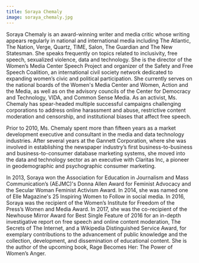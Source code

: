 ```yaml
---
title: Soraya Chemaly
image: soraya_chemaly.jpg
---
```

Soraya Chemaly is an award-winning writer and media critic whose writing appears regularly in national and international media including The Atlantic, The Nation, Verge, Quartz, TIME, Salon, The Guardian and The New Statesman. She speaks frequently on topics related to inclusivity, free speech, sexualized violence, data and technology. She is the director of the Women’s Media Center Speech Project and organizer of the Safety and Free Speech Coalition, an international civil society network dedicated to expanding women’s civic and political participation. She currently serves on the national boards of the Women's Media Center and Women, Action and the Media, as well as on the advisory councils of the Center for Democracy and Technology, VIDA, and Common Sense Media. As an activist, Ms. Chemaly has spear-headed multiple successful campaigns challenging corporations to address online harassment and abuse, restrictive content moderation and censorship, and institutional biases that affect free speech.

Prior to 2010, Ms. Chemaly spent more than fifteen years as a market development executive and consultant in the media and data technology industries. After several years at the Gannett Corporation, where she was involved in establishing the newspaper industry’s first business-to-business and business-to-consumer database marketing systems, she moved into the data and technology sector as an executive with Claritas Inc, a pioneer in geodemographic and psychographic consumer marketing.

In 2013, Soraya won the Association for Education in Journalism and Mass Communication’s (AEJMC)'s Donna Allen Award for Feminist Advocacy and the Secular Woman Feminist Activism Award. In 2014, she was named one of Elle Magazine's 25 Inspiring Women to Follow in social media. In 2016, Soraya was the recipient of the Women’s Institute for Freedom of the Press’s Women and Media Award. In 2017, she was the co-recipient of the Newhouse Mirror Award for Best Single Feature of 2016 for an in-depth investigative report on free speech and online content moderation, The Secrets of The Internet, and a Wikipedia Distinguished Service Award, for exemplary contributions to the advancement of public knowledge and the collection, development, and dissemination of educational content. She is the author of the upcoming book, Rage Becomes Her: The Power of Women’s Anger.
